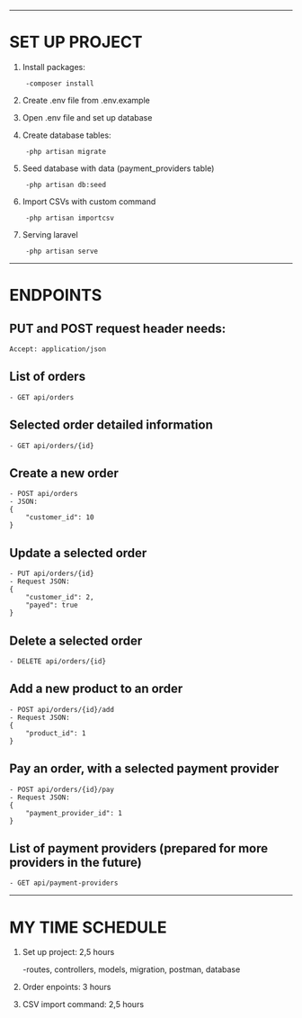 ________________
# **SET UP PROJECT**

1. Install packages:
```
    -composer install
```

2. Create .env file from .env.example

3. Open .env file and set up database

4. Create database tables:
```
    -php artisan migrate 
```

5. Seed database with data (payment_providers table)
```
    -php artisan db:seed
```

6. Import CSVs with custom command 
```
    -php artisan importcsv
```

7. Serving laravel
```
    -php artisan serve
```
___________
# **ENDPOINTS**

## PUT and POST request header needs:

    Accept: application/json


## List of orders

    - GET api/orders

## Selected order detailed information

    - GET api/orders/{id}

## Create a new order

    - POST api/orders
    - JSON:
    {
        "customer_id": 10
    }

## Update a selected order

    - PUT api/orders/{id}
    - Request JSON:
    {
        "customer_id": 2,
        "payed": true
    }

## Delete a selected order

    - DELETE api/orders/{id}

## Add a new product to an order

    - POST api/orders/{id}/add
    - Request JSON:
    {
        "product_id": 1 
    }

## Pay an order, with a selected payment provider

    - POST api/orders/{id}/pay
    - Request JSON:
    {
        "payment_provider_id": 1
    }

## List of payment providers (prepared for more providers in the future)

    - GET api/payment-providers

__________________
# **MY TIME SCHEDULE**

1. Set up project: 2,5 hours

    -routes, controllers, models, migration, postman, database

2. Order enpoints: 3 hours

3. CSV import command: 2,5 hours